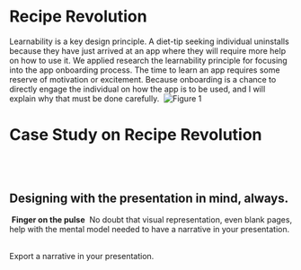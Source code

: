 # Recipe Revolution
Learnability is a key design principle. A diet-tip seeking individual uninstalls because they have just arrived at an app where they will require more help on how to use it.
We applied research the learnability principle for focusing into the app onboarding process.
The time to learn an app requires some reserve of motivation or excitement.
Because onboarding is a chance to directly engage the individual on how the app is to be used, and I will explain why that must be done carefully.
‍
‍![Figure 1](https://cdn.jsdelivr.net/gh/renepacchaux/recipe-revolution@assets/Figure_1-Journey_Assess_Awareness.svg)

# Case Study on Recipe Revolution
## ‍
## Designing with the presentation in mind, always.

**‍**
**Finger on the pulse**
‍
No doubt that visual representation, even blank pages, help with the mental model needed to have a narrative in your presentation.
‍
‍

Export a narrative in your presentation.‍

